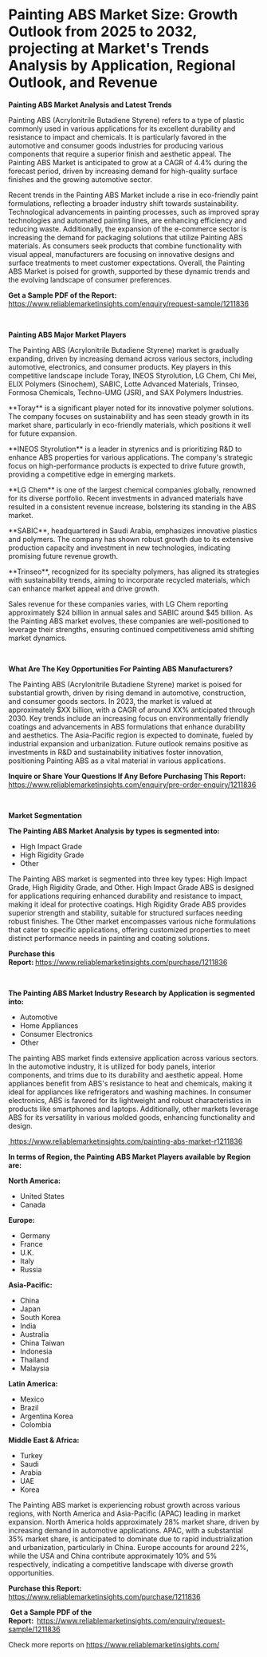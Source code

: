 <p><h1>Painting ABS Market Size: Growth Outlook from 2025 to 2032, projecting at Market's Trends Analysis by Application, Regional Outlook, and Revenue</h1></p><p><strong>Painting ABS Market Analysis and Latest Trends</strong></p>
<p><p>Painting ABS (Acrylonitrile Butadiene Styrene) refers to a type of plastic commonly used in various applications for its excellent durability and resistance to impact and chemicals. It is particularly favored in the automotive and consumer goods industries for producing various components that require a superior finish and aesthetic appeal. The Painting ABS Market is anticipated to grow at a CAGR of 4.4% during the forecast period, driven by increasing demand for high-quality surface finishes and the growing automotive sector.</p><p>Recent trends in the Painting ABS Market include a rise in eco-friendly paint formulations, reflecting a broader industry shift towards sustainability. Technological advancements in painting processes, such as improved spray technologies and automated painting lines, are enhancing efficiency and reducing waste. Additionally, the expansion of the e-commerce sector is increasing the demand for packaging solutions that utilize Painting ABS materials. As consumers seek products that combine functionality with visual appeal, manufacturers are focusing on innovative designs and surface treatments to meet customer expectations. Overall, the Painting ABS Market is poised for growth, supported by these dynamic trends and the evolving landscape of consumer preferences.</p></p>
<p><strong>Get a Sample PDF of the Report:&nbsp;</strong> <a href="https://www.reliablemarketinsights.com/enquiry/request-sample/1211836?utm_campaign=3286&utm_medium=2&utm_source=Github&utm_content=ia&utm_term=24032025&utm_id=painting-abs">https://www.reliablemarketinsights.com/enquiry/request-sample/1211836</a></p>
<p>&nbsp;</p>
<p><strong>Painting ABS Major Market Players</strong></p>
<p><p>The Painting ABS (Acrylonitrile Butadiene Styrene) market is gradually expanding, driven by increasing demand across various sectors, including automotive, electronics, and consumer products. Key players in this competitive landscape include Toray, INEOS Styrolution, LG Chem, Chi Mei, ELIX Polymers (Sinochem), SABIC, Lotte Advanced Materials, Trinseo, Formosa Chemicals, Techno-UMG (JSR), and SAX Polymers Industries.</p><p>**Toray** is a significant player noted for its innovative polymer solutions. The company focuses on sustainability and has seen steady growth in its market share, particularly in eco-friendly materials, which positions it well for future expansion.</p><p>**INEOS Styrolution** is a leader in styrenics and is prioritizing R&D to enhance ABS properties for various applications. The company's strategic focus on high-performance products is expected to drive future growth, providing a competitive edge in emerging markets.</p><p>**LG Chem** is one of the largest chemical companies globally, renowned for its diverse portfolio. Recent investments in advanced materials have resulted in a consistent revenue increase, bolstering its standing in the ABS market.</p><p>**SABIC**, headquartered in Saudi Arabia, emphasizes innovative plastics and polymers. The company has shown robust growth due to its extensive production capacity and investment in new technologies, indicating promising future revenue growth.</p><p>**Trinseo**, recognized for its specialty polymers, has aligned its strategies with sustainability trends, aiming to incorporate recycled materials, which can enhance market appeal and drive growth.</p><p>Sales revenue for these companies varies, with LG Chem reporting approximately $24 billion in annual sales and SABIC around $45 billion. As the Painting ABS market evolves, these companies are well-positioned to leverage their strengths, ensuring continued competitiveness amid shifting market dynamics.</p></p>
<p>&nbsp;</p>
<p><strong>What Are The Key Opportunities For Painting ABS Manufacturers?</strong></p>
<p><p>The Painting ABS (Acrylonitrile Butadiene Styrene) market is poised for substantial growth, driven by rising demand in automotive, construction, and consumer goods sectors. In 2023, the market is valued at approximately $XX billion, with a CAGR of around XX% anticipated through 2030. Key trends include an increasing focus on environmentally friendly coatings and advancements in ABS formulations that enhance durability and aesthetics. The Asia-Pacific region is expected to dominate, fueled by industrial expansion and urbanization. Future outlook remains positive as investments in R&D and sustainability initiatives foster innovation, positioning Painting ABS as a vital material in various applications.</p></p>
<p><strong>Inquire or Share Your Questions If Any Before Purchasing This Report:</strong> <a href="https://www.reliablemarketinsights.com/enquiry/pre-order-enquiry/1211836?utm_campaign=3286&utm_medium=2&utm_source=Github&utm_content=ia&utm_term=24032025&utm_id=painting-abs">https://www.reliablemarketinsights.com/enquiry/pre-order-enquiry/1211836</a></p>
<p>&nbsp;</p>
<p><strong>Market Segmentation</strong></p>
<p><strong>The Painting ABS Market Analysis by types is segmented into:</strong></p>
<p><ul><li>High Impact Grade</li><li>High Rigidity Grade</li><li>Other</li></ul></p>
<p><p>The Painting ABS market is segmented into three key types: High Impact Grade, High Rigidity Grade, and Other. High Impact Grade ABS is designed for applications requiring enhanced durability and resistance to impact, making it ideal for protective coatings. High Rigidity Grade ABS provides superior strength and stability, suitable for structured surfaces needing robust finishes. The Other market encompasses various niche formulations that cater to specific applications, offering customized properties to meet distinct performance needs in painting and coating solutions.</p></p>
<p><strong>Purchase this Report:&nbsp;</strong><a href="https://www.reliablemarketinsights.com/purchase/1211836?utm_campaign=3286&utm_medium=2&utm_source=Github&utm_content=ia&utm_term=24032025&utm_id=painting-abs">https://www.reliablemarketinsights.com/purchase/1211836</a></p>
<p>&nbsp;</p>
<p><strong>The Painting ABS Market Industry Research by Application is segmented into:</strong></p>
<p><ul><li>Automotive</li><li>Home Appliances</li><li>Consumer Electronics</li><li>Other</li></ul></p>
<p><p>The painting ABS market finds extensive application across various sectors. In the automotive industry, it is utilized for body panels, interior components, and trims due to its durability and aesthetic appeal. Home appliances benefit from ABS's resistance to heat and chemicals, making it ideal for appliances like refrigerators and washing machines. In consumer electronics, ABS is favored for its lightweight and robust characteristics in products like smartphones and laptops. Additionally, other markets leverage ABS for its versatility in various molded goods, enhancing functionality and design.</p></p>
<p><a href="https://www.reliablemarketinsights.com/painting-abs-market-r1211836?utm_campaign=3286&utm_medium=2&utm_source=Github&utm_content=ia&utm_term=24032025&utm_id=painting-abs">&nbsp;https://www.reliablemarketinsights.com/painting-abs-market-r1211836</a></p>
<p><strong>In terms of Region, the Painting ABS Market Players available by Region are:</strong></p>
<p>
    <p> <strong> North America: </strong>
        <ul>
            <li>United States</li>
            <li>Canada</li>
        </ul>
        </p> 
    <p> <strong> Europe: </strong>
        <ul>
            <li>Germany</li>
            <li>France</li>
            <li>U.K.</li>
            <li>Italy</li>
            <li>Russia</li>
        </ul>
        </p> 
    <p> <strong> Asia-Pacific: </strong>
        <ul>
            <li>China</li>
            <li>Japan</li>
            <li>South Korea</li>
            <li>India</li>
            <li>Australia</li>
            <li>China Taiwan</li>
            <li>Indonesia</li>
            <li>Thailand</li>
            <li>Malaysia</li>
        </ul>
        </p> 
    <p> <strong> Latin America: </strong>
        <ul>
            <li>Mexico</li>
            <li>Brazil</li>
            <li>Argentina Korea</li>
            <li>Colombia</li>
        </ul>
        </p> 
    <p> <strong> Middle East & Africa: </strong>
        <ul>
            <li>Turkey</li>
            <li>Saudi</li>
            <li>Arabia</li>
            <li>UAE</li>
            <li>Korea</li>
        </ul>
    </p>
    </p>
<p><p>The Painting ABS market is experiencing robust growth across various regions, with North America and Asia-Pacific (APAC) leading in market expansion. North America holds approximately 28% market share, driven by increasing demand in automotive applications. APAC, with a substantial 35% market share, is anticipated to dominate due to rapid industrialization and urbanization, particularly in China. Europe accounts for around 22%, while the USA and China contribute approximately 10% and 5% respectively, indicating a competitive landscape with diverse growth opportunities.</p></p>
<p><strong>Purchase this Report: </strong><a href="https://www.reliablemarketinsights.com/purchase/1211836?utm_campaign=3286&utm_medium=2&utm_source=Github&utm_content=ia&utm_term=24032025&utm_id=painting-abs">https://www.reliablemarketinsights.com/purchase/1211836</a></p>
<p>&nbsp;<strong>Get a Sample PDF of the Report:&nbsp;&nbsp;</strong><a href="https://www.reliablemarketinsights.com/enquiry/request-sample/1211836?utm_campaign=3286&utm_medium=2&utm_source=Github&utm_content=ia&utm_term=24032025&utm_id=painting-abs">https://www.reliablemarketinsights.com/enquiry/request-sample/1211836</a></p>
<p><strong></strong></p>
<p>Check more reports on <a href="https://www.reliablemarketinsights.com/?utm_campaign=3286&utm_medium=2&utm_source=Github&utm_content=ia&utm_term=24032025&utm_id=painting-abs">https://www.reliablemarketinsights.com/</a></p>